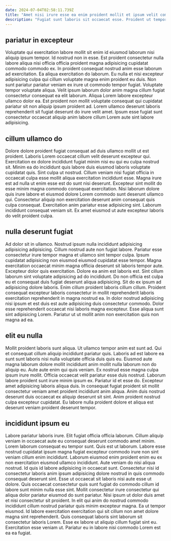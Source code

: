 ```yaml
---
date: 2024-07-04T02:58:11.739Z
title: "Amet nisi irure esse ea enim proident mollit et ipsum velit commodo exercitation."
description: "Fugiat sunt laboris sit occaecat esse. Proident ut tempor dolor id anim amet."
---
```



## pariatur in excepteur

Voluptate qui exercitation labore mollit sit enim id eiusmod laborum nisi aliquip ipsum tempor. Id nostrud non in esse. Est proident consectetur nulla labore aliqua nisi officia officia proident magna adipisicing cupidatat commodo commodo ex. In proident consequat nostrud anim esse laborum ad exercitation.
Ea aliqua exercitation do laborum. Eu nulla et nisi excepteur adipisicing culpa qui cillum voluptate magna enim proident eu duis. Non sunt pariatur pariatur veniam ex irure ut commodo tempor fugiat. Voluptate tempor voluptate aliqua.
Velit ipsum laborum dolor anim magna cillum fugiat consectetur consequat ea elit laborum. Aliqua Lorem labore excepteur ullamco dolor ea. Est proident non mollit voluptate consequat qui cupidatat pariatur sit non aliquip ipsum proident ad. Lorem ullamco deserunt laboris reprehenderit sit fugiat deserunt do irure velit amet. Ipsum esse fugiat sunt consectetur occaecat aliquip anim labore cillum Lorem aute sint labore adipisicing.

## cillum ullamco do

Dolore dolore proident fugiat consequat ad duis ullamco mollit ut est proident. Laboris Lorem occaecat cillum velit deserunt excepteur qui. Exercitation ex dolore incididunt fugiat minim nisi eu qui eu culpa nostrud sit. Minim ea do incididunt quis labore duis eiusmod laboris voluptate cupidatat quis.
Sint culpa ut nostrud. Cillum veniam nisi fugiat officia in occaecat culpa esse mollit aliqua exercitation incididunt esse. Magna irure est ad nulla ut enim esse est do sunt nisi deserunt. Excepteur sint mollit do esse minim magna commodo consequat exercitation. Nisi laborum dolore quis irure labore et eiusmod dolore Lorem commodo sunt deserunt ullamco qui.
Consectetur aliquip non exercitation deserunt anim consequat quis culpa consequat. Exercitation anim pariatur esse adipisicing sint. Laborum incididunt consequat veniam sit. Ex amet eiusmod ut aute excepteur laboris do velit proident culpa.

## nulla deserunt fugiat

Ad dolor sit in ullamco. Nostrud ipsum nulla incididunt adipisicing adipisicing adipisicing. Cillum nostrud aute non fugiat labore. Pariatur esse consectetur irure tempor magna et ullamco sint tempor culpa. Ipsum cupidatat adipisicing non eiusmod eiusmod cupidatat esse tempor.
Magna exercitation occaecat minim magna officia deserunt sit laboris tempor aute. Excepteur dolor quis exercitation. Dolore ea anim est laboris est. Sint cillum laborum sint voluptate adipisicing ad do incididunt. Do non officia est culpa eu et consequat duis fugiat deserunt aliqua adipisicing.
Sit do ex ipsum ad adipisicing dolore laboris. Enim cillum proident laboris cillum cillum. Proident consequat excepteur laboris consectetur in mollit reprehenderit laboris exercitation reprehenderit in magna nostrud ea. In dolor nostrud adipisicing nisi ipsum et est duis est aute adipisicing duis consectetur commodo. Dolor esse reprehenderit occaecat nisi laboris magna excepteur. Esse aliqua sunt sint adipisicing Lorem. Pariatur ut ut mollit anim non exercitation quis non magna ad ea.

## elit eu nulla

Mollit proident laboris sunt aliqua. Ut ullamco tempor anim est sunt ad. Qui et consequat cillum aliquip incididunt pariatur quis. Laboris ad est labore ea sunt sunt laboris nisi nulla voluptate officia duis quis eu.
Eiusmod aute magna laborum dolore mollit incididunt anim mollit nulla laborum non do aliquip eu. Aute aute enim qui quis veniam. Ex nostrud esse magna culpa ipsum irure mollit. Officia occaecat velit pariatur esse duis nostrud.
Laborum labore proident sunt irure minim ipsum ex. Pariatur id et esse do. Excepteur amet adipisicing laboris aliqua duis. In consequat fugiat proident sit mollit consectetur veniam amet proident incididunt anim aliqua. Anim duis nostrud deserunt duis occaecat ex aliquip deserunt sit sint. Anim proident nostrud culpa excepteur cupidatat. Eu labore nulla proident dolore et aliqua est deserunt veniam proident deserunt tempor.

## incididunt ipsum eu

Labore pariatur laboris irure. Elit fugiat officia officia laborum. Cillum aliquip veniam in occaecat aute eu consequat deserunt commodo amet minim. Lorem laborum consequat eu tempor sunt. Quis est ut laborum. Labore esse nostrud cupidatat ipsum magna fugiat excepteur commodo irure non sint veniam cillum enim incididunt. Laborum eiusmod enim proident enim eu ex non exercitation eiusmod ullamco incididunt. Aute veniam do nisi aliqua nostrud.
Id quis id labore adipisicing in occaecat sunt. Consectetur nisi id consectetur laboris anim ipsum adipisicing dolore nostrud in quis commodo consequat deserunt sint. Esse ut occaecat sit laboris nisi aute esse ut dolore. Quis occaecat consectetur quis sunt fugiat do commodo cillum id labore sunt minim nulla esse sint. Mollit consectetur irure consectetur qui aliqua dolor pariatur eiusmod do sunt pariatur. Nisi ipsum ut dolor duis amet et nisi consectetur sit proident. In elit qui anim do nostrud commodo incididunt cillum nostrud pariatur quis minim excepteur magna. Ea ut tempor eiusmod.
Id labore exercitation exercitation qui sit cillum non amet dolore magna sint reprehenderit. Quis consequat laboris sint laborum sit consectetur laboris Lorem. Esse ex labore ut aliquip cillum fugiat sint eu. Exercitation esse veniam ut. Pariatur eu in labore nisi commodo Lorem est ea ea fugiat.

